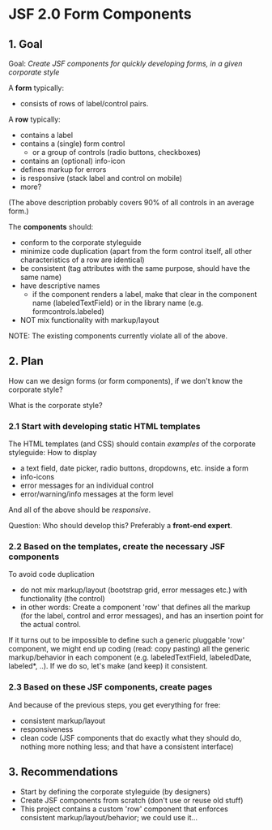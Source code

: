 # JSF 2.0 Form Components

## 1. Goal

Goal: _Create JSF components for quickly developing forms, in a given corporate style_

A **form** typically:
* consists of rows of label/control pairs.

A **row** typically:
* contains a label
* contains a (single) form control
  * or a group of controls (radio buttons, checkboxes)
* contains an (optional) info-icon
* defines markup for errors
* is responsive (stack label and control on mobile)
* more?

(The above description probably covers 90% of all controls in an average form.)

The **components** should:
* conform to the corporate styleguide
* minimize code duplication (apart from the form control itself, all other characteristics of a row are identical)
* be consistent (tag attributes with the same purpose, should have the same name)
* have descriptive names
  * if the component renders a label, make that clear in the component name (labeledTextField) or in the library name (e.g. formcontrols.labeled)
* NOT mix functionality with markup/layout

NOTE: The existing components currently violate all of the above.

## 2. Plan

How can we design forms (or form components), if we don't know the corporate style?

What is the corporate style?

### 2.1 Start with developing static HTML templates

The HTML templates (and CSS) should contain _examples_ of the corporate styleguide: How to display
* a text field, date picker, radio buttons, dropdowns, etc. inside a form
* info-icons
* error messages for an individual control
* error/warning/info messages at the form level

And all of the above should be _responsive_.

Question: Who should develop this? Preferably a **front-end expert**.

### 2.2 Based on the templates, create the necessary JSF components

To avoid code duplication
* do not mix markup/layout (bootstrap grid, error messages etc.) with functionality (the control)
* in other words: Create a component 'row' that defines all the markup (for the label, control and error messages),
  and has an insertion point for the actual control.

If it turns out to be impossible to define such a generic pluggable 'row' component, we might end up coding
(read: copy pasting) all the generic markup/behavior in each component (e.g. labeledTextField, labeledDate, labeled*, ..).
If we do so, let's make (and keep) it consistent.

### 2.3 Based on these JSF components, create pages

And because of the previous steps, you get everything for free:
* consistent markup/layout
* responsiveness
* clean code (JSF components that do exactly what they should do, nothing more nothing less; and that have a consistent interface)

## 3. Recommendations

* Start by defining the corporate styleguide (by designers)
* Create JSF components from scratch (don't use or reuse old stuff)
* This project contains a custom 'row' component that enforces consistent markup/layout/behavior; we could use it...
